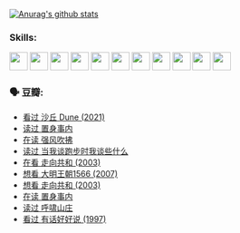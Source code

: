 
[![Anurag's github stats](https://github-readme-stats.vercel.app/api?username=w940853815)](https://github.com/anuraghazra/github-readme-stats)

### Skills:

<code><img height="32" src="https://cdn.jsdelivr.net/npm/simple-icons@v5/icons/python.svg"></code>
<code><img height="32" src="https://cdn.jsdelivr.net/npm/simple-icons@v5/icons/javascript.svg"></code>
<code><img height="32" src="https://cdn.jsdelivr.net/npm/simple-icons@v5/icons/django.svg"></code>
<code><img height="32" src="https://cdn.jsdelivr.net/npm/simple-icons@v5/icons/flask.svg"></code>
<code><img height="32" src="https://cdn.jsdelivr.net/npm/simple-icons@v5/icons/vuetify.svg"></code>
<code><img height="32" src="https://cdn.jsdelivr.net/npm/simple-icons@v5/icons/git.svg"></code>
<code><img height="32" src="https://cdn.jsdelivr.net/npm/simple-icons@v5/icons/docker.svg"></code>
<code><img height="32" src="https://cdn.jsdelivr.net/npm/simple-icons@v5/icons/postgresql.svg"></code>
<code><img height="32" src="https://cdn.jsdelivr.net/npm/simple-icons@v5/icons/elasticsearch.svg"></code>
<code><img height="32" src="https://cdn.jsdelivr.net/npm/simple-icons@v5/icons/macos.svg"></code>
<code><img height="32" src="https://cdn.jsdelivr.net/npm/simple-icons@v5/icons/linux.svg"></code>

### 🗣 豆瓣:

<!-- DOUBAN-ACTIVITIES:START -->
- [看过 沙丘 Dune‎ (2021)](https://www.douban.com/people/136069238/status/3726869471/?_i=42803237)
- [读过 置身事内](https://www.douban.com/people/136069238/status/3726223867/?_i=42803237)
- [在读 强风吹拂](https://www.douban.com/people/136069238/status/3725395475/?_i=42803237)
- [读过 当我谈跑步时我谈些什么](https://www.douban.com/people/136069238/status/3715422296/?_i=42803237)
- [在看 走向共和‎ (2003)](https://www.douban.com/people/136069238/status/3711470443/?_i=42803237)
- [想看 大明王朝1566‎ (2007)](https://www.douban.com/people/136069238/status/3710980213/?_i=42803237)
- [想看 走向共和‎ (2003)](https://www.douban.com/people/136069238/status/3710980002/?_i=42803237)
- [在读 置身事内](https://www.douban.com/people/136069238/status/3710472151/?_i=42803237)
- [读过 呼啸山庄](https://www.douban.com/people/136069238/status/3710470617/?_i=42803237)
- [看过 有话好好说‎ (1997)](https://www.douban.com/people/136069238/status/3709833172/?_i=42803237)
<!-- DOUBAN-ACTIVITIES:END -->
<!--
**w940853815/w940853815** is a ✨ _special_ ✨ repository because its `README.md` (this file) appears on your GitHub profile.

Here are some ideas to get you started:

- 🔭 I’m currently working on ...
- 🌱 I’m currently learning ...
- 👯 I’m looking to collaborate on ...
- 🤔 I’m looking for help with ...
- 💬 Ask me about ...
- 📫 How to reach me: ...
- 😄 Pronouns: ...
- ⚡ Fun fact: ...
-->
